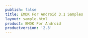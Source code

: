 ```yaml
---
publish: false
title: EMDK For Android 3.1 Samples
layout: sample.html
product: EMDK For Android
productversion: '2.3'
---
```

















